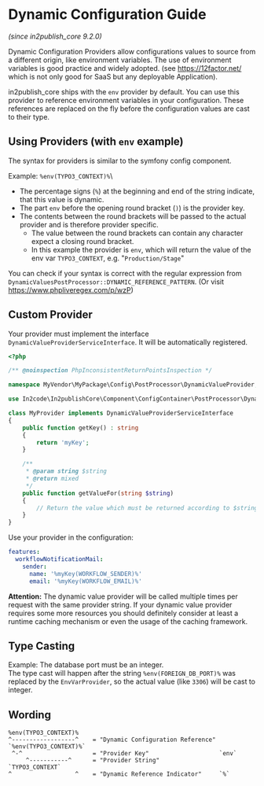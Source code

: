 # Dynamic Configuration Guide

*(since in2publish_core 9.2.0)*

Dynamic Configuration Providers allow configurations values to source from a different origin, like environment
variables. The use of environment variables is good practice and widely adopted.
(see https://12factor.net/ which is not only good for SaaS but any deployable Application).

in2publish_core ships with the `env` provider by default. You can use this provider to reference environment variables
in your configuration. These references are replaced on the fly before the configuration values are cast to their type.

## Using Providers (with `env` example)

The syntax for providers is similar to the symfony config component.

Example: `%env(TYPO3_CONTEXT)%`\

* The percentage signs (`%`) at the beginning and end of the string indicate, that this value is dynamic.
* The part `env` before the opening round bracket (`)`) is the provider key.
* The contents between the round brackets will be passed to the actual provider and is therefore provider specific.
    * The value between the round brackets can contain any character expect a closing round bracket.
    * In this example the provider is `env`, which will return the value of the env var `TYPO3_CONTEXT`,
      e.g. "`Production/Stage`"

You can check if your syntax is correct with the regular expression
from `DynamicValuesPostProcessor::DYNAMIC_REFERENCE_PATTERN`.
(Or visit https://www.phpliveregex.com/p/wzP)

## Custom Provider

Your provider must implement the interface `DynamicValueProviderServiceInterface`. It will be automatically registered.

```php
<?php

/** @noinspection PhpInconsistentReturnPointsInspection */

namespace MyVendor\MyPackage\Config\PostProcessor\DynamicValueProvider;

use In2code\In2publishCore\Component\ConfigContainer\PostProcessor\DynamicValueProvider\DynamicValueProviderServiceInterface;

class MyProvider implements DynamicValueProviderServiceInterface
{
    public function getKey() : string
    {
        return 'myKey';
    }

    /**
     * @param string $string
     * @return mixed
     */
    public function getValueFor(string $string)
    {
        // Return the value which must be returned according to $string
    }
}
```

Use your provider in the configuration:

```yaml
features:
  workflowNotificationMail:
    sender:
      name: '%myKey(WORKFLOW_SENDER)%'
      email: '%myKey(WORKFLOW_EMAIL)%'
```

**Attention:** The dynamic value provider will be called multiple times per request with the same provider string.
If your dynamic value provider requires some more resources you should definitely consider at least a runtime caching
mechanism or even the usage of the caching framework.

## Type Casting

Example: The database port must be an integer.\
The type cast will happen after the string `%env(FOREIGN_DB_PORT)%` was replaced by the `EnvVarProvider`, so the actual
value (like `3306`) will be cast to integer.

## Wording

```text
%env(TYPO3_CONTEXT)%
^------------------^    = "Dynamic Configuration Reference" `%env(TYPO3_CONTEXT)%`
 ^-^                    = "Provider Key"                    `env`
     ^-----------^      = "Provider String"                 `TYPO3_CONTEXT`
^                  ^    = "Dynamic Reference Indicator"     `%`
```
